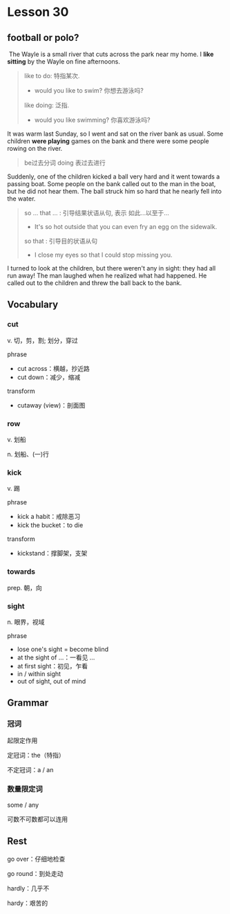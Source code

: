 # Lesson 30

## football or polo?

​	The Wayle is a small river that cuts across the park near my home. I **like sitting** by the Wayle on fine afternoons. 

> like to do: 特指某次. 
>
> * would you like to swim? 你想去游泳吗?
>
> like doing: 泛指. 
>
> * would you like swimming? 你喜欢游泳吗?

It was warm last Sunday, so I went and sat on the river bank as usual. Some children **were playing** games on the bank and there were some people rowing on the river. 

> be过去分词 doing 表过去进行

Suddenly, one of the children kicked a ball very hard and it went towards a passing boat. Some people on the bank called out to the man in the boat, but he did not hear them. The ball struck him so hard that he nearly fell into the water. 

> so ... that ... : 引导结果状语从句, 表示 如此...以至于...
>
> * It's so hot outside that you can even fry an egg on the sidewalk.
>
> so that : 引导目的状语从句
>
> * I close my eyes so that I could stop missing you.

I turned to look at the children, but there weren't any in sight: they had all run away! The man laughed when he realized what had happened. He called out to the children and threw the ball back to the bank.

## Vocabulary

### cut

v. 切，剪，割; 划分，穿过

phrase

* cut across：横越，抄近路
* cut down：减少，缩减

transform

* cutaway (view)：剖面图

### row

v. 划船

n. 划船、(一)行

### kick

v. 踢

phrase

* kick a habit：戒除恶习
* kick the bucket：to die

transform

* kickstand：撑脚架，支架

### towards

prep. 朝，向

### sight

n. 眼界，视域

phrase

* lose one's sight = become blind
* at the sight of …：一看见 …
* at first sight：初见，乍看
* in / within sight
* out of sight, out of mind

## Grammar

### 冠词

起限定作用

定冠词：the（特指）

不定冠词：a / an

### 数量限定词

some / any 

可数不可数都可以连用



## Rest

go over：仔细地检查

go round：到处走动



hardly：几乎不

hardy：艰苦的